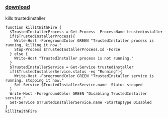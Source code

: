 ﻿---
pid:            6227
parent:         0
children:       
poster:         LunaHex
title:           
date:           2016-02-19 21:18:14
description:    kills trustedinstaller
format:         posh
---

#  

### [download](6227.ps1)  

kills trustedinstaller

```posh
function killItWithFire {
  $TrustedInstallerProcess = Get-Process -ProcessName trustedinstaller
  if($TrustedInstallerProcess){
    Write-Host -ForegroundColor GREEN "TrustedInstaller process is running, killing it now."
    Stop-Process $TrustedInstallerProcess.Id -Force
  } else {
    Write-Host "TrustedInstaller process is not running."
  }
  $TrustedInstallerService = Get-Service trustedinstaller
  if($TrustedInstallerService.status -eq "Running"){
    Write-Host -ForegroundColor GREEN "TrustedInstaller service is running, stopping it now."
    Set-Service $TrustedInstallerService.name -Status stopped
  }
  Write-Host -ForegroundColor GREEN "Disabling TrustedInstaller service."
  Set-Service $TrustedInstallerService.name -StartupType Disabled
}
killItWithFire
```
